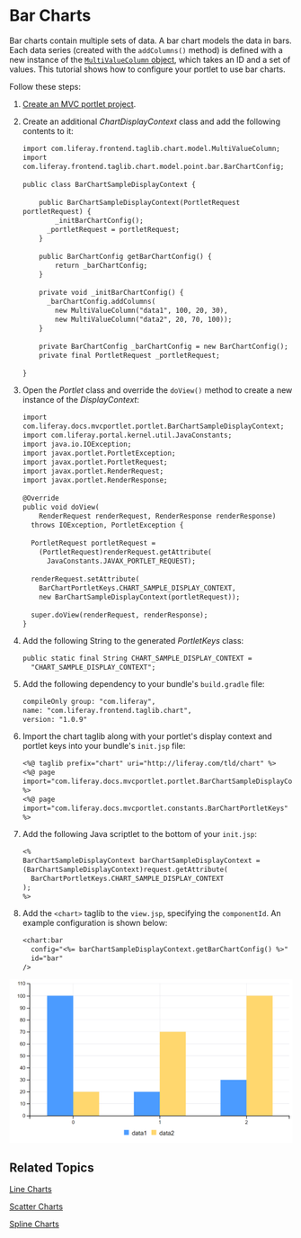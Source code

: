 # Bar Charts [](id=bar-charts)

Bar charts contain multiple sets of data. A bar chart models the data in bars. 
Each data series (created with the `addColumns()` method) is defined with a new 
instance of the 
[`MultiValueColumn` object](@app-ref@/foundation/latest/javadocs/com/liferay/frontend/taglib/chart/model/MultiValueColumn.html), 
which takes an ID and a set of values. This tutorial shows how to configure your 
portlet to use bar charts. 

Follow these steps:

1.  [Create an MVC portlet project](/develop/reference/-/knowledge_base/7-1/using-the-mvc-portlet-template).

2.  Create an additional *ChartDisplayContext* class and add the following 
    contents to it:

        import com.liferay.frontend.taglib.chart.model.MultiValueColumn;
        import com.liferay.frontend.taglib.chart.model.point.bar.BarChartConfig;

        public class BarChartSampleDisplayContext {

            public BarChartSampleDisplayContext(PortletRequest portletRequest) {
            	_initBarChartConfig();
              _portletRequest = portletRequest;
            }

            public BarChartConfig getBarChartConfig() {
            	return _barChartConfig;
            }

            private void _initBarChartConfig() {
              _barChartConfig.addColumns(
                new MultiValueColumn("data1", 100, 20, 30),
                new MultiValueColumn("data2", 20, 70, 100));
            }

            private BarChartConfig _barChartConfig = new BarChartConfig();
            private final PortletRequest _portletRequest;

        }

3.  Open the *Portlet* class and override the `doView()` method to create a new 
    instance of the *DisplayContext*:

        import com.liferay.docs.mvcportlet.portlet.BarChartSampleDisplayContext;
        import com.liferay.portal.kernel.util.JavaConstants;
        import java.io.IOException;
        import javax.portlet.PortletException;
        import javax.portlet.PortletRequest;
        import javax.portlet.RenderRequest;
        import javax.portlet.RenderResponse;

        @Override
        public void doView(
            RenderRequest renderRequest, RenderResponse renderResponse)
          throws IOException, PortletException {

          PortletRequest portletRequest =
            (PortletRequest)renderRequest.getAttribute(
              JavaConstants.JAVAX_PORTLET_REQUEST);

          renderRequest.setAttribute(
            BarChartPortletKeys.CHART_SAMPLE_DISPLAY_CONTEXT,
            new BarChartSampleDisplayContext(portletRequest));

          super.doView(renderRequest, renderResponse);
        }

4.  Add the following String to the generated *PortletKeys* class:

        public static final String CHART_SAMPLE_DISPLAY_CONTEXT =
          "CHART_SAMPLE_DISPLAY_CONTEXT";

5.  Add the following dependency to your bundle's `build.gradle` file:

        compileOnly group: "com.liferay",
        name: "com.liferay.frontend.taglib.chart",
        version: "1.0.9"

6.  Import the chart taglib along with your portlet's display context and 
    portlet keys into your bundle's `init.jsp` file:

        <%@ taglib prefix="chart" uri="http://liferay.com/tld/chart" %>
        <%@ page import="com.liferay.docs.mvcportlet.portlet.BarChartSampleDisplayContext" %>
        <%@ page import="com.liferay.docs.mvcportlet.constants.BarChartPortletKeys" %>

7.  Add the following Java scriptlet to the bottom of your `init.jsp`:

        <%
        BarChartSampleDisplayContext barChartSampleDisplayContext =
        (BarChartSampleDisplayContext)request.getAttribute(
          BarChartPortletKeys.CHART_SAMPLE_DISPLAY_CONTEXT
        );
        %>

8.  Add the `<chart>` taglib to the `view.jsp`, specifying the `componentId`. An 
    example configuration is shown below:

        <chart:bar
          config="<%= barChartSampleDisplayContext.getBarChartConfig() %>"
          id="bar"
        />

![Figure 1: A bar chart models the data in bars.](../../../images/chart-taglib-bar.png)

## Related Topics [](id=related-topics)

[Line Charts](/develop/tutorials/-/knowledge_base/7-1/line-charts)

[Scatter Charts](/develop/tutorials/-/knowledge_base/7-1/scatter-charts)

[Spline Charts](/develop/tutorials/-/knowledge_base/7-1/spline-charts)
